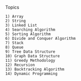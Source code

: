 Topics 

    1) Array
    2) String
    3) Linked List
    4) Searching Algorithm
    5) Sorting Algorithm
    6) Divide and Conquer Algorithm
    7) Stack
    8) Queue
    9) Tree Data Structure
    10) Graph Data Structure
    11) Greedy Methodology
    12) Recursion
    13) Backtracking Algorithm
    14) Dynamic Programming
